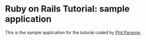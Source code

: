 # Ruby on Rails Tutorial: sample application

This is the sample application for the tutorial coded by [Phil Parsons](mailto:phil@parsons.uk.com).
